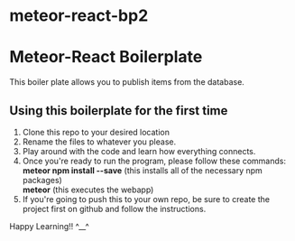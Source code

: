 # meteor-react-bp2

# Meteor-React Boilerplate
This boiler plate allows you to publish items from the database.

## Using this boilerplate for the first time
1. Clone this repo to your desired location
2. Rename the files to whatever you please.
3. Play around with the code and learn how everything connects. 
4. Once you're ready to run the program, please follow these commands:
    **meteor npm install --save** (this installs all of the necessary npm packages)  
    **meteor** (this executes the webapp)  
5. If you're going to push this to your own repo, be sure to create the project first on github and follow the instructions.

Happy Learning!! ^__^
